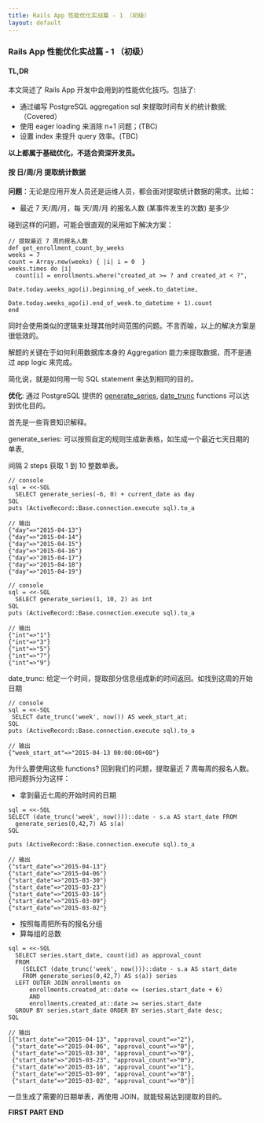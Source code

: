 ```yaml
---
title: Rails App 性能优化实战篇 - 1 （初级）
layout: default
---
```

### Rails App 性能优化实战篇 - 1 （初级）

#### TL,DR
 
 本文简述了 Rails App 开发中会用到的性能优化技巧。包括了:
 
- 通过编写 PostgreSQL aggregation sql 来提取时间有关的统计数据; （Covered）
- 使用 eager loading 来消除 n+1 问题；(TBC)
- 设置 index 来提升 query 效率。(TBC)

**以上都属于基础优化，不适合资深开发员。**

#### 按 日/周/月 提取统计数据
 
 **问题**：无论是应用开发人员还是运维人员，都会面对提取统计数据的需求。比如：
 
 - 最近 7 天/周/月，每 天/周/月 的报名人数 (某事件发生的次数) 是多少

碰到这样的问题，可能会很直观的采用如下解决方案：


```
// 提取最近 7 周的报名人数
def get_enrollment_count_by_weeks
weeks = 7
count = Array.new(weeks) { |i| i = 0  }
weeks.times do |i|
  count[i] = enrollments.where("created_at >= ? and created_at < ?",
                            Date.today.weeks_ago(i).beginning_of_week.to_datetime, 
                            Date.today.weeks_ago(i).end_of_week.to_datetime + 1).count
end
```

同时会使用类似的逻辑来处理其他时间范围的问题。不言而喻，以上的解决方案是很低效的。

解题的关键在于如何利用数据库本身的 Aggregation 能力来提取数据，而不是通过 app logic 来完成。

简化说，就是如何用一句 SQL statement 来达到相同的目的。

 **优化**: 通过 PostgreSQL 提供的 [generate_series](http://www.postgresql.org/docs/current/interactive/functions-srf.html), [date_trunc](http://www.postgresql.org/docs/9.4/static/functions-datetime.html) functions 可以达到优化目的。
 
 首先是一些背景知识解释。
 
 generate_series: 可以按照自定的规则生成新表格，如生成一个最近七天日期的单表, 
 
 间隔 2 steps 获取 1 到 10 整数单表。

```
// console
sql = <<-SQL
  SELECT generate_series(-6, 0) + current_date as day
SQL
puts (ActiveRecord::Base.connection.execute sql).to_a

// 输出
{"day"=>"2015-04-13"}
{"day"=>"2015-04-14"}
{"day"=>"2015-04-15"}
{"day"=>"2015-04-16"}
{"day"=>"2015-04-17"}
{"day"=>"2015-04-18"}
{"day"=>"2015-04-19"}

// console
sql = <<-SQL
  SELECT generate_series(1, 10, 2) as int
SQL
puts (ActiveRecord::Base.connection.execute sql).to_a

// 输出
{"int"=>"1"}
{"int"=>"3"}
{"int"=>"5"}
{"int"=>"7"}
{"int"=>"9"}
```

 date_trunc: 给定一个时间，提取部分信息组成新的时间返回。如找到这周的开始日期
 
 ```
// console
sql = <<-SQL
  SELECT date_trunc('week', now()) AS week_start_at;
SQL
puts (ActiveRecord::Base.connection.execute sql).to_a

// 输出
{"week_start_at"=>"2015-04-13 00:00:00+08"}
```

为什么要使用这些 functions? 回到我们的问题，提取最近 7 周每周的报名人数。把问题拆分为这样：

- 拿到最近七周的开始时间的日期

```
sql = <<-SQL
SELECT (date_trunc('week', now()))::date - s.a AS start_date FROM 
  generate_series(0,42,7) AS s(a) 
SQL

puts (ActiveRecord::Base.connection.execute sql).to_a

// 输出
{"start_date"=>"2015-04-13"}
{"start_date"=>"2015-04-06"}
{"start_date"=>"2015-03-30"}
{"start_date"=>"2015-03-23"}
{"start_date"=>"2015-03-16"}
{"start_date"=>"2015-03-09"}
{"start_date"=>"2015-03-02"}

```

- 按照每周把所有的报名分组
- 算每组的总数
 
```
sql = <<-SQL
  SELECT series.start_date, count(id) as approval_count
  FROM
    (SELECT (date_trunc('week', now()))::date - s.a AS start_date 
    FROM generate_series(0,42,7) AS s(a)) series
  LEFT OUTER JOIN enrollments on 
      enrollments.created_at::date <= (series.start_date + 6)
      AND
      enrollments.created_at::date >= series.start_date
  GROUP BY series.start_date ORDER BY series.start_date desc;
SQL

// 输出
[{"start_date"=>"2015-04-13", "approval_count"=>"2"},
 {"start_date"=>"2015-04-06", "approval_count"=>"0"},
 {"start_date"=>"2015-03-30", "approval_count"=>"0"},
 {"start_date"=>"2015-03-23", "approval_count"=>"0"},
 {"start_date"=>"2015-03-16", "approval_count"=>"1"},
 {"start_date"=>"2015-03-09", "approval_count"=>"0"},
 {"start_date"=>"2015-03-02", "approval_count"=>"0"}]
```

一旦生成了需要的日期单表，再使用 JOIN，就能轻易达到提取的目的。

**FIRST PART END**
 